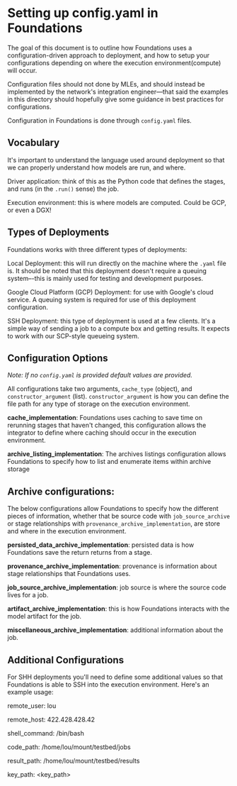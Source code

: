 # Setting up config.yaml in Foundations

The goal of this document is to outline how Foundations uses a configuration-driven approach to deployment, and how to setup your configurations depending on where the execution environment(compute) will occur.

Configuration files should not done by MLEs, and should instead be implemented by the network's integration engineer––that said the examples in this directory should hopefully give some guidance in best practices for configurations.

Configuration in Foundations is done through `config.yaml` files.

## Vocabulary

It's important to understand the language used around deployment so that we can properly understand how models are run, and where.

Driver application: think of this as the Python code that defines the stages, and runs (in the `.run()` sense) the job.

Execution environment: this is where models are computed. Could be GCP, or even a DGX!

## Types of Deployments

Foundations works with three different types of deployments:

Local Deployment: this will run directly on the machine where the `.yaml` file is. It should be noted that this deployment doesn't require a queuing system–-this is mainly used for testing and development purposes.

Google Cloud Platform (GCP) Deployment: for use with Google's cloud service. A queuing system is required for use of this deployment configuration.

SSH Deployment: this type of deployment is used at a few clients. It's a simple way of sending a job to a compute box and getting results. It expects to work with our SCP-style queueing system.



## Configuration Options

*Note: If no `config.yaml` is provided default values are provided.*

All configurations take two arguments, `cache_type` (object), and `constructor_argument` (list). `constructor_argument` is how you can define the file path for any type of storage on the execution environment.


**cache_implementation**: Foundations uses caching to save time on rerunning stages that haven't changed, this configuration allows the integrator to define where caching should occur in the execution environment.

**archive_listing_implementation**: The archives listings configuration allows Foundations to specify how to list and enumerate items within archive storage

## Archive configurations:

The below configurations allow Foundations to specify how the different pieces of information, whether that be source code with `job_source_archive` or stage relationships with `provenance_archive_implementation`, are store and where in the execution environment.

**persisted_data_archive_implementation**: persisted data is how Foundations save the return returns from a stage.

**provenance_archive_implementation**: provenance is information about stage relationships that Foundations uses.

**job_source_archive_implementation**: job source is where the source code lives for a job.

**artifact_archive_implementation**: this is how Foundations interacts with the model artifact for the job.

**miscellaneous_archive_implementation**: additional information about the job.


## Additional Configurations

For SHH deployments you'll need to define some additional values so that Foundations is able to SSH into the execution environment. Here's an example usage:

remote_user: lou

remote_host: 422.428.428.42

shell_command: /bin/bash

code_path: /home/lou/mount/testbed/jobs

result_path: /home/lou/mount/testbed/results

key_path: <key_path>